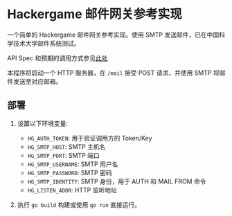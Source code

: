 # Hackergame 邮件网关参考实现

一个简单的 Hackergame 邮件网关参考实现。使用 SMTP 发送邮件，已在中国科学技术大学邮件系统测试。

API Spec 和预期的调用方式参见[此处](https://github.com/ustclug/hackergame/blob/b3a63e67270dc7b1b11491d8692d30caa54d847f/frontend/auth_providers/external.py#L24C5-L24C5)

本程序将启动一个 HTTP 服务器，在 `/mail` 接受 POST 请求，并使用 SMTP 将邮件发送至对应邮箱。

## 部署

1. 设置以下环境变量:
    - `HG_AUTH_TOKEN`: 用于验证调用方的 Token/Key
    - `HG_SMTP_HOST`: SMTP 主机名
    - `HG_SMTP_PORT`: SMTP 端口
    - `HG_SMTP_USERNAME`: SMTP 用户名
    - `HG_SMTP_PASSWORD`: SMTP 密码
    - `HG_SMTP_IDENTITY`: SMTP 身份，用于 AUTH 和 MAIL FROM 命令
    - `HG_LISTEN_ADDR`: HTTP 监听地址

2. 执行 `go build` 构建或使用 `go run` 直接运行。